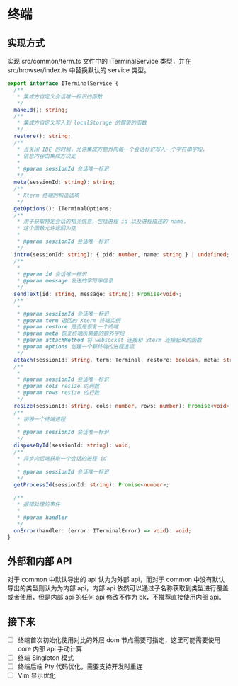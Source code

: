 # 终端

## 实现方式

实现 src/common/term.ts 文件中的 ITerminalService 类型，并在 src/browser/index.ts 中替换默认的 service 类型。

```ts
export interface ITerminalService {
  /**
   * 集成方自定义会话唯一标识的函数
   */
  makeId(): string;
  /**
   * 集成方自定义写入到 localStorage 的键值的函数
   */
  restore(): string;
  /**
   * 当关闭 IDE 的时候，允许集成方额外向每一个会话标识写入一个字符串字段，
   * 信息内容由集成方决定
   *
   * @param sessionId 会话唯一标识
   */
  meta(sessionId: string): string;
  /**
   * Xterm 终端的构造选项
   */
  getOptions(): ITerminalOptions;
  /**
   * 用于获取特定会话的相关信息，包括进程 id 以及进程描述的 name，
   * 这个函数允许返回为空
   *
   * @param sessionId 会话唯一标识
   */
  intro(sessionId: string): { pid: number, name: string } | undefined;
  /**
   *
   * @param id 会话唯一标识
   * @param message 发送的字符串信息
   */
  sendText(id: string, message: string): Promise<void>;
  /**
   *
   * @param sessionId 会话唯一标识
   * @param term 返回的 Xterm 终端实例
   * @param restore 是否是恢复一个终端
   * @param meta 恢复终端所需要的额外字段
   * @param attachMethod 将 websocket 连接和 xterm 连接起来的函数
   * @param options 创建一个新终端的进程选项
   */
  attach(sessionId: string, term: Terminal, restore: boolean, meta: string, attachMethod: (s: WebSocket) => void, options?: TerminalOptions): Promise<void>;
  /**
   *
   * @param sessionId 会话唯一标识
   * @param cols resize 的列数
   * @param rows resize 的行数
   */
  resize(sessionId: string, cols: number, rows: number): Promise<void>;
  /**
   * 销毁一个终端进程
   *
   * @param sessionId 会话唯一标识
   */
  disposeById(sessionId: string): void;
  /**
   * 异步向后端获取一个会话的进程 id
   *
   * @param sessionId 会话唯一标识
   */
  getProcessId(sessionId: string): Promise<number>;

  /**
   * 报错处理的事件
   *
   * @param handler
   */
  onError(handler: (error: ITerminalError) => void): void;
}
```

## 外部和内部 API

对于 common 中默认导出的 api 认为为外部 api，而对于 common 中没有默认导出的类型则认为为内部 api，内部 api 依然可以通过子名称获取到类型进行覆盖或者使用，但是内部 api 的任何 api 修改不作为 bk，不推荐直接使用内部 api。

## 接下来

* [ ] 终端首次初始化使用对比的外层 dom 节点需要可指定，这里可能需要使用 core 内部 api 手动计算
* [ ] 终端 Singleton 模式
* [ ] 终端后端 Pty 代码优化，需要支持开发时重连
* [ ] Vim 显示优化
